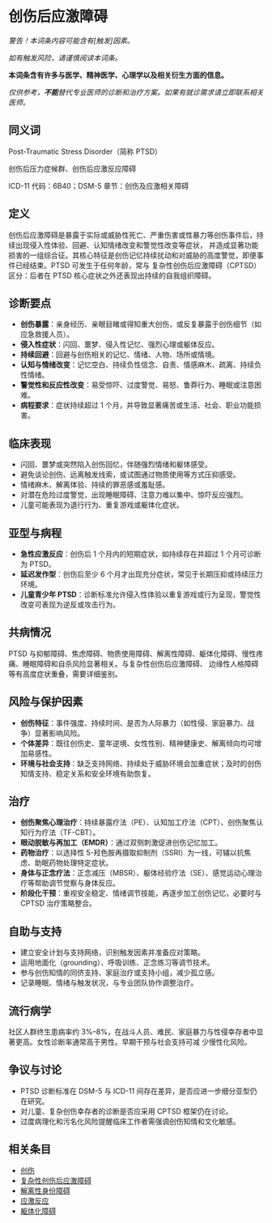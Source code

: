 # 创伤后应激障碍

**警告！本词条内容可能含有*[触发]*因素。**

_如有触发风险，请谨慎阅读本词条。_

**本词条含有许多与医学、精神医学、心理学以及相关衍生方面的信息。**

_仅供参考，**不能**替代专业医师的诊断和治疗方案。如果有就诊需求请立即联系相关医师。_

## 同义词

Post-Traumatic Stress Disorder（简称 PTSD）

创伤后压力症候群、创伤后应激反应障碍

ICD-11 代码：6B40；DSM-5 章节：创伤及应激相关障碍

## 定义

创伤后应激障碍是暴露于实际或威胁性死亡、严重伤害或性暴力等创伤事件后，持续出现侵入性体验、回避、认知情绪改变和警觉性改变等症状，
并造成显著功能损害的一组综合征。其核心特征是创伤记忆持续扰动和对威胁的高度警觉，即便事件已经结束。PTSD 可发生于任何年龄，常与
复杂性创伤后应激障碍（CPTSD）区分：后者在 PTSD 核心症状之外还表现出持续的自我组织障碍。

## 诊断要点

* **创伤暴露**：亲身经历、亲眼目睹或得知重大创伤，或反复暴露于创伤细节（如应急救援人员）。
* **侵入性症状**：闪回、噩梦、侵入性记忆、强烈心理或躯体反应。
* **持续回避**：回避与创伤相关的记忆、情绪、人物、场所或情境。
* **认知与情绪改变**：记忆空白、持续负性信念、自责、情感麻木、疏离、持续负性情绪。
* **警觉性和反应性改变**：易受惊吓、过度警觉、易怒、鲁莽行为、睡眠或注意困难。
* **病程要求**：症状持续超过 1 个月，并导致显著痛苦或生活、社会、职业功能损害。

## 临床表现

* 闪回、噩梦或突然陷入创伤回忆，伴随强烈情绪和躯体感受。
* 避免谈论创伤、远离触发线索，或试图通过物质使用等方式压抑感受。
* 情绪麻木、解离体验、持续的罪恶感或羞耻感。
* 对潜在危险过度警觉，出现睡眠障碍、注意力难以集中、惊吓反应强烈。
* 儿童可能表现为退行行为、重复游戏或躯体化症状。

## 亚型与病程

* **急性应激反应**：创伤后 1 个月内的短期症状，如持续存在并超过 1 个月可诊断为 PTSD。
* **延迟发作型**：创伤后至少 6 个月才出现充分症状，常见于长期压抑或持续压力环境。
* **儿童青少年 PTSD**：诊断标准允许侵入性体验以重复游戏或行为呈现，警觉性改变可表现为逆反或攻击行为。

## 共病情况

PTSD 与抑郁障碍、焦虑障碍、物质使用障碍、解离性障碍、躯体化障碍、慢性疼痛、睡眠障碍和自杀风险显著相关。与复杂性创伤后应激障碍、
边缘性人格障碍等有高度症状重叠，需要详细鉴别。

## 风险与保护因素

* **创伤特征**：事件强度、持续时间、是否为人际暴力（如性侵、家庭暴力、战争）显著影响风险。
* **个体差异**：既往创伤史、童年逆境、女性性别、精神健康史、解离倾向均可增加易感性。
* **环境与社会支持**：缺乏支持网络、持续处于威胁环境会加重症状；及时的创伤知情支持、稳定关系和安全环境有助恢复。

## 治疗

* **创伤聚焦心理治疗**：持续暴露疗法（PE）、认知加工疗法（CPT）、创伤聚焦认知行为疗法（TF-CBT）。
* **眼动脱敏与再加工（EMDR）**：通过双侧刺激促进创伤记忆加工。
* **药物治疗**：以选择性 5-羟色胺再摄取抑制剂（SSRI）为一线，可辅以抗焦虑、助眠药物处理特定症状。
* **身体与正念疗法**：正念减压（MBSR）、躯体经验疗法（SE）、感觉运动心理治疗等帮助调节觉察与身体反应。
* **阶段化干预**：重视安全稳定、情绪调节技能，再逐步加工创伤记忆，必要时与 CPTSD 治疗策略整合。

## 自助与支持

* 建立安全计划与支持网络，识别触发因素并准备应对策略。
* 运用地面化（grounding）、呼吸训练、正念练习等调节技术。
* 参与创伤知情的同侪支持、家庭治疗或支持小组，减少孤立感。
* 记录睡眠、情绪与触发状况，与专业团队协作调整治疗。

## 流行病学

社区人群终生患病率约 3%–8%，在战斗人员、难民、家庭暴力与性侵幸存者中显著更高。女性诊断率通常高于男性。早期干预与社会支持可减
少慢性化风险。

## 争议与讨论

* PTSD 诊断标准在 DSM-5 与 ICD-11 间存在差异，是否应进一步细分亚型仍在研究。
* 对儿童、复杂创伤幸存者的诊断是否应采用 CPTSD 框架仍在讨论。
* 过度病理化和污名化风险提醒临床工作者需强调创伤知情和文化敏感。

## 相关条目

* [创伤](创伤.md)
* [复杂性创伤后应激障碍](复杂性创伤后应激障碍.md)
* [解离性身份障碍](解离性身份障碍.md)
* [应激反应](../系统体验与机制/应激反应.md)
* [躯体化障碍](躯体化障碍.md)

